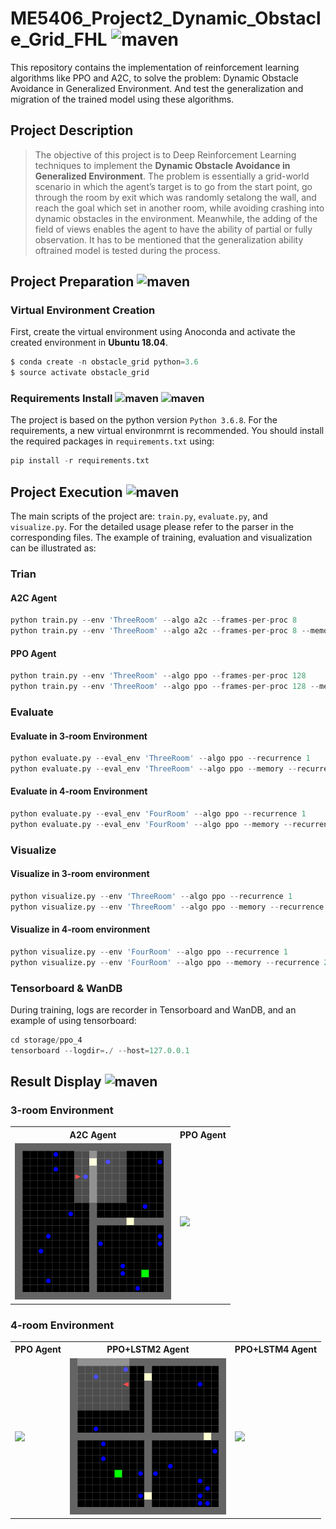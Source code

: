 # ME5406_Project2_Dynamic_Obstacle_Grid_FHL ![maven](https://img.shields.io/badge/NUS-ME5406-important)
This repository contains the implementation of reinforcement learning algorithms like PPO and A2C, to solve the problem: Dynamic Obstacle Avoidance in Generalized Environment. And test the generalization and migration of the trained model using these algorithms.

## Project Description
> The objective of this project is to Deep Reinforcement Learning techniques to implement the **Dynamic Obstacle Avoidance in Generalized Environment**. 
> The problem is essentially a grid-world scenario in which the agent’s target is to go from the start point, go through the room by exit which was randomly setalong the wall, and reach the goal which set in another room, while avoiding crashing into dynamic obstacles in the environment. Meanwhile, the adding of the field of views enables the agent to have the ability of partial or fully observation. It has to be mentioned that the generalization ability oftrained model is tested during the process.

## Project Preparation ![maven](https://img.shields.io/badge/Project-Preparation-important)
 ### Virtual Environment Creation
 First, create the virtual environment using Anoconda and activate the created environment in **Ubuntu 18.04**.
 
```python
$ conda create -n obstacle_grid python=3.6
$ source activate obstacle_grid
```

 ### Requirements Install ![maven](https://img.shields.io/badge/Python-3.6-important) ![maven](https://img.shields.io/badge/Python-Requirements-important)
The project is based on the python version `Python 3.6.8`. For the requirements, a new virtual environmrnt is recommended. You should install the required packages in `requirements.txt` using:
```python
pip install -r requirements.txt
```

## Project Execution ![maven](https://img.shields.io/badge/Project-Execution-important)
The main scripts of the project are: `train.py`, `evaluate.py`, and `visualize.py`. For the detailed usage please refer to the parser in the corresponding files. The example of training, evaluation and visualization can be illustrated as:
### Trian
#### A2C Agent
```python
python train.py --env 'ThreeRoom' --algo a2c --frames-per-proc 8
python train.py --env 'ThreeRoom' --algo a2c --frames-per-proc 8 --memory --recurrence 2
```
#### PPO Agent
```python
python train.py --env 'ThreeRoom' --algo ppo --frames-per-proc 128
python train.py --env 'ThreeRoom' --algo ppo --frames-per-proc 128 --memory --recurrence 2
```

### Evaluate
#### Evaluate in 3-room Environment
```python
python evaluate.py --eval_env 'ThreeRoom' --algo ppo --recurrence 1
python evaluate.py --eval_env 'ThreeRoom' --algo ppo --memory --recurrence 2
```
#### Evaluate in 4-room Environment
```python
python evaluate.py --eval_env 'FourRoom' --algo ppo --recurrence 1
python evaluate.py --eval_env 'FourRoom' --algo ppo --memory --recurrence 2
```

### Visualize
#### Visualize in 3-room environment
```python
python visualize.py --env 'ThreeRoom' --algo ppo --recurrence 1
python visualize.py --env 'ThreeRoom' --algo ppo --memory --recurrence 2
```
#### Visualize in 4-room environment
```python
python visualize.py --env 'FourRoom' --algo ppo --recurrence 1
python visualize.py --env 'FourRoom' --algo ppo --memory --recurrence 2
```

### Tensorboard & WanDB
During training, logs are recorder in Tensorboard and WanDB, and an example of using tensorboard:
```python
cd storage/ppo_4
tensorboard --logdir=./ --host=127.0.0.1
```

## Result Display ![maven](https://img.shields.io/badge/Result-GIF-success)
### 3-room Environment

<table>
    <tr>
            <th>A2C Agent</th>
            <th>PPO Agent</th>
    </tr>
    <tr>
        <td><img src="results/gifs/a2c_gif.gif" width="250" /></td>
        <td><img src="results/gifs/storage_3_room.gif" width="250"/></td>
    </tr>
</table>

### 4-room Environment
<table>
    <tr>
            <th>PPO Agent</th>
            <th>PPO+LSTM2 Agent</th>
            <th>PPO+LSTM4 Agent</th>
    </tr>
    <tr>
        <td><img src="results/gifs/storage_4_room_ppo.gif" width="250" /></td>
        <td><img src="results/gifs/storage_4_room_ppo_lstm2.gif" width="250" /></td>
        <td><img src="results/gifs/storage_4_room_ppo_lstm4.gif" width="250" /></td>
    </tr>
</table>

